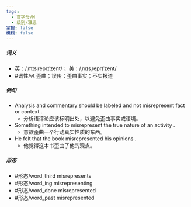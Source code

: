 ```yaml
---
tags:
  - 首字母/M
  - 级别/雅思
掌握: false
模糊: false
---
```

##### 词义
- 英：/ˌmɪsˌreprɪˈzent/； 美：/ˌmɪsˌreprɪˈzent/
- #词性/vt  歪曲；误传；歪曲事实；不实报道
##### 例句
- Analysis and commentary should be labeled and not misrepresent fact or context .
	- 分析语评论应该标明出处，以避免歪曲事实或语境。
- Something intended to misrepresent the true nature of an activity .
	- 意欲歪曲一个行动真实性质的东西。
- He felt that the book misrepresented his opinions .
	- 他觉得这本书歪曲了他的观点。
##### 形态
- #形态/word_third misrepresents
- #形态/word_ing misrepresenting
- #形态/word_done misrepresented
- #形态/word_past misrepresented
